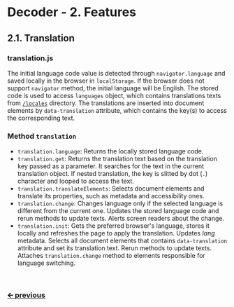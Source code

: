 # Decoder - 2. Features
## 2.1. Translation
### translation.js
The initial language code value is detected through `navigator.language` and saved locally in the browser in `localStorage`. If the browser does not support `navigator` method, the initial language will be English. The stored code is used to access `languages` object, which contains translations texts from [`/locales`](/src/locales) directory. The translations are inserted into document elements by `data-translation` attribute, which contains the key(s) to access the corresponding text.

### Method `translation`
- `translation.language`: Returns the locally stored language code.
- `translation.get`: Returns the translation text based on the translation key passed as a parameter. It searches for the text in the current translation object. If nested translation, the key is slitted by dot (`.`) character and looped to access the text.
- `translation.translateElements`: Selects document elements and translate its properties, such as metadata and accessibility ones.
- `translation.change`: Changes language only if the selected language is different from the current one. Updates the stored language code and rerun methods to update texts. Alerts screen readers about the change.
- `translation.init`: Gets the preferred browser's language, stores it locally and refreshes the page to apply the translation. Updates *lang* metadata. Selects all document elements that contains `data-translation` attribute and set its translation text. Rerun methods to update texts. Attaches `translation.change` method to elements responsible for language switching.

<br>

### [🡨 previous](/docs/en/feature-theme.md)

